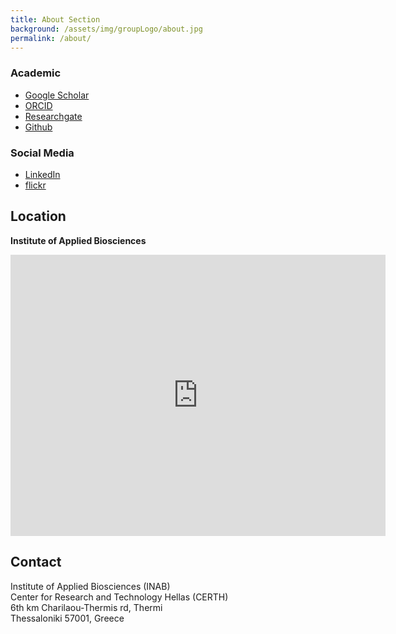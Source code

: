 ```yaml
---
title: About Section
background: /assets/img/groupLogo/about.jpg
permalink: /about/
---
```


### Academic
- [Google Scholar](https://scholar.google.com/citations?user=3TM3Aj0AAAAJ&hl=en)<br>
- [ORCID](https://orcid.org/my-orcid?orcid=0000-0003-4067-7123)<br>
- [Researchgate](https://www.researchgate.net/profile/Styliani-Christina-Fragkouli)<br>
- [Github](https://github.com/sfragkoul)<br>


### Social Media
- [LinkedIn](https://www.linkedin.com/in/styliani-christina-fragkouli-57131811b/)<br>
- [flickr](https://www.flickr.com/photos/stellaphysics/)<br>

## Location

**Institute of Applied Biosciences**

<iframe src="https://www.google.com/maps/embed?pb=!1m18!1m12!1m3!1d835.2765581393193!2d22.99722677947437!3d40.567991542584174!2m3!1f0!2f0!3f0!3m2!1i1024!2i768!4f13.1!3m3!1m2!1s0x14a83ff99ae0d15b%3A0x13295e11bafef55b!2sInstitute%20of%20Applied%20Biosciences!5e0!3m2!1sen!2sgr!4v1602080025984!5m2!1sen!2sgr" width="600" height="450" frameborder="0" style="border:0;" allowfullscreen="" aria-hidden="false" tabindex="0"></iframe>

## Contact

Institute of Applied Biosciences (INAB)<br>
Center for Research and Technology Hellas (CERTH)<br>
6th km Charilaou-Thermis rd, Thermi<br>
Thessaloniki 57001, Greece

<br/>
